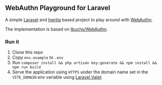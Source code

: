 ## WebAuthn Playground for Laravel

A simple [Laravel](https://laravel.com/) and [Inertia](https://inertiajs.com/) based project to play around with [WebAuthn](https://developer.mozilla.org/en-US/docs/Web/API/Web_Authentication_API).

The implementation is based on [lbuchs/WebAuthn](https://github.com/lbuchs/WebAuthn).

### Run it

1. Clone this repo
2. Copy `env.example` to `.env`
3. Run `composer install && php artisan key:generate && npm install && npm run build`
4. Serve the application using `HTTPS` under the domain name set in the `VITE_DOMAIN` env variable using [Laravel Valet](https://laravel.com/docs/10.x/valet#securing-sites).



